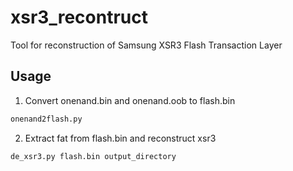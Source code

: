 # xsr3_recontruct
Tool for reconstruction of Samsung XSR3 Flash Transaction Layer

## Usage

1. Convert onenand.bin and onenand.oob to flash.bin

```bash
onenand2flash.py
```

2. Extract fat from flash.bin and reconstruct xsr3
```bash
de_xsr3.py flash.bin output_directory
```
